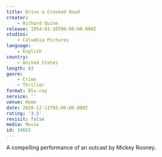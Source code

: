 ```yaml
---
title: Drive a Crooked Road
creator:
    - Richard Quine
release: 1954-03-10T00:00:00.000Z
studios:
    - Columbia Pictures
language:
    - English
country:
    - United States
length: 83
genre:
    - Crime
    - Thriller
format: Blu-ray
service: ''
venue: Home
date: 2020-12-11T05:00:00.000Z
rating: '3.5'
revisit: false
media: Movie
id: 34652
---
```


A compelling performance of an outcast by Mickey Rooney.
